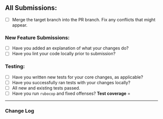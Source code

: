 ## All Submissions:
* [ ] Merge the target branch into the PR branch. Fix any conflicts that might appear.

### New Feature Submissions:
* [ ] Have you added an explanation of what your changes do?
* [ ] Have you lint your code locally prior to submission?

### Testing:
* [ ] Have you written new tests for your core changes, as applicable?
* [ ] Have you successfully ran tests with your changes locally?
* [ ] All new and existing tests passed.
* [ ] Have you run `rubocop` and fixed offenses?
**Test coverage** =
--------------------------------------------------------------------------------
### Change Log
